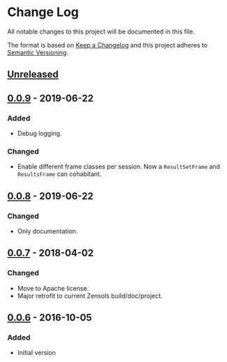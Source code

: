 # Change Log
All notable changes to this project will be documented in this file.

The format is based on [Keep a Changelog](http://keepachangelog.com/)
and this project adheres to [Semantic Versioning](http://semver.org/).


## [Unreleased]


## [0.0.9] - 2019-06-22
### Added
- Debug logging.

### Changed
- Enable different frame classes per session.  Now a `ResultSetFrame` and
  `ResultsFrame` can cohabitant.


## [0.0.8] - 2019-06-22
### Changed
- Only documentation.


## [0.0.7] - 2018-04-02
### Changed
- Move to Apache license.
- Major retrofit to current Zensols build/doc/project.


## [0.0.6] - 2016-10-05
### Added
- Initial version

[Unreleased]: https://github.com/plandes/tabres/compare/v0.0.9...HEAD
[0.0.9]: https://github.com/plandes/tabres/compare/v0.0.8...v0.0.9
[0.0.8]: https://github.com/plandes/tabres/compare/v0.0.7...v0.0.8
[0.0.7]: https://github.com/plandes/tabres/compare/v0.0.6...v0.0.7
[0.0.6]: https://github.com/plandes/tabres/compare/e2c0bbb...v0.0.6

